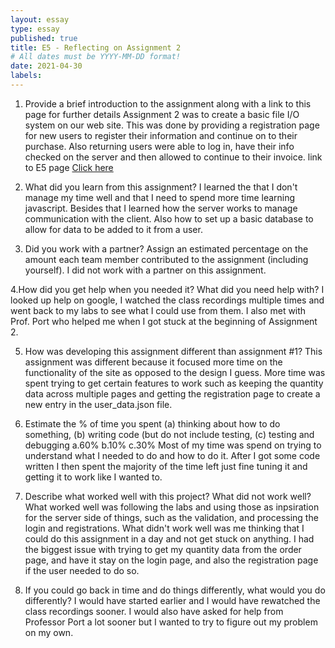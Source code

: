 ```yaml
---
layout: essay
type: essay
published: true
title: E5 - Reflecting on Assignment 2
# All dates must be YYYY-MM-DD format!
date: 2021-04-30
labels:
---
```



1. Provide a brief introduction to the assignment along with a link to this page for further details
  Assignment 2 was to create a basic file I/O system on our web site. This was done by providing a registration page for new users to register their information and continue on to their purchase. Also returning users were able to log in, have their info checked on the server and then allowed to continue to their invoice. link to E5 page
  <a href="https://dport96.github.io/ITM352/morea/150.Assignment2/experience-Assignment2_retrospective.html"> Click here</a>
  
  
2. What did you learn from this assignment?
  I learned the that I don't manage my time well and that I need to spend more time learning javascript. Besides that I learned how the server works to manage communication with the client. Also how to set up a basic database to allow for data to be added to it from a user.


3. Did you work with a partner? Assign an estimated percentage on the amount each team member contributed to the assignment (including yourself).
  I did not work with a partner on this assignment.
  
  
4.How did you get help when you needed it? What did you need help with?
  I looked up help on google, I watched the class recordings multiple times and went back to my labs to see what I could use from them. I also met with Prof. Port who helped me when I got stuck at the beginning of Assignment 2.
  
  
5. How was developing this assignment different than assignment #1?
   This assignment was different because it focused more time on the functionality of the site as opposed to the design I guess. More time was spent trying to get certain features to work such as keeping the quantity data across multiple pages and getting the registration page to create a new entry in the user_data.json file.


6. Estimate the % of time you spent (a) thinking about how to do something, (b) writing code (but do not include testing, (c) testing and debugging
  a.60%
  b.10%
  c.30%
  Most of my time was spend on trying to understand what I needed to do and how to do it. After I got some code written I then spent the majority of the time left just fine tuning it and getting it to work like I wanted to.
  
  
7. Describe what worked well with this project? What did not work well?
What worked well was following the labs and using those as inpsiration for the server side of things, such as the validation, and processing the login and registrations. What didn't work well was me thinking that I could do this assignment in a day and not get stuck on anything. I had the biggest issue with trying to get my quantity data from the order page, and have it stay on the login page, and also the registration page if the user needed to do so.


8. If you could go back in time and do things differently, what would you do differently?
  I would have started earlier and I would have rewatched the class recordings sooner. I would also have asked for help from Professor Port a lot sooner but I wanted to try to figure out my problem on my own.
